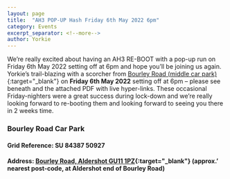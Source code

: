 ```yaml
---
layout: page
title:  "AH3 POP-UP Hash Friday 6th May 2022 6pm"
category: Events
excerpt_separator: <!--more-->
author: Yorkie
---
```


We’re really excited about having an AH3 RE-BOOT with a pop-up run on Friday 6th May 2022 setting off at 6pm and hope you’ll be joining us again.
Yorkie’s trail-blazing with a scorcher from [Bourley Road (middle car park)](https://maps.google.com/maps?&z=10&q=51.2512283325195+,-0.792232275009155&ll=51.2512283325195+-0.792232275009155){:target="_blank"} on **Friday 6th May 2022** setting off at 6pm – please see beneath and the attached PDF with live hyper-links.
These occasional Friday-nighters were a great success during lock-down and we’re really looking forward to re-booting them and looking forward to seeing you there in 2 weeks time.
<!--more-->

### Bourley Road Car Park ##

#### Grid Reference: SU 84387 50927

#### Address: [Bourley Road, Aldershot GU11 1PZ](https://maps.google.com/maps?&z=10&q=51.2512283325195+,-0.792232275009155&ll=51.2512283325195+-0.792232275009155){:target="_blank"} (approx.’ nearest post-code, at Aldershot end of Bourley Road)
